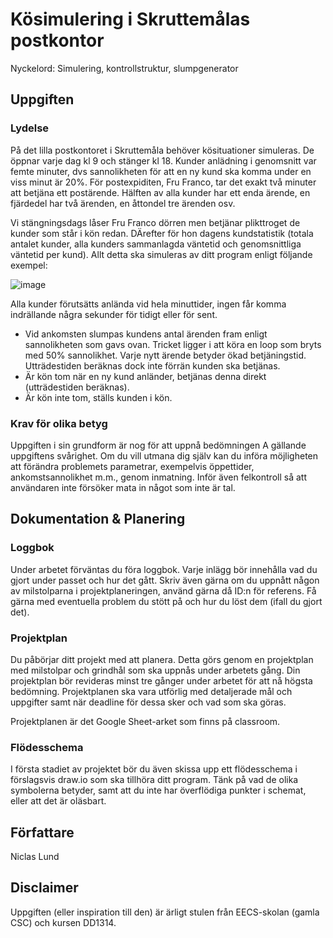 # Kösimulering i Skruttemålas postkontor

Nyckelord: Simulering, kontrollstruktur, slumpgenerator

## Uppgiften

### Lydelse

På det lilla postkontoret i Skruttemåla behöver kösituationer simuleras. De öppnar varje dag kl 9 och stänger kl 18. Kunder anlädning i genomsnitt var femte minuter, dvs sannolikheten för att en ny kund ska komma under en viss minut är 20%. För postexpiditen, Fru Franco, tar det exakt två minuter att betjäna ett postärende. Hälften av alla kunder har ett enda ärende, en fjärdedel har två ärenden, en åttondel tre ärenden osv.

Vi stängningsdags låser Fru Franco dörren men betjänar plikttroget de kunder som står i kön redan. DÄrefter för hon dagens kundstatistik (totala antalet kunder, alla kunders sammanlagda väntetid och genomsnittliga väntetid per kund). Allt detta ska simuleras av ditt program enligt följande exempel:

![image](https://user-images.githubusercontent.com/101513815/224565365-1359e5ba-e8ce-4d86-ac2e-d5b6125ef4d9.png)

Alla kunder förutsätts anlända vid hela minuttider, ingen får komma indrällande några sekunder för tidigt eller för sent.

- Vid ankomsten slumpas kundens antal ärenden fram enligt sannolikheten som gavs ovan. Tricket ligger i att köra en loop som bryts med 50% sannolikhet. Varje nytt ärende betyder ökad betjäningstid. Utträdestiden beräknas dock inte förrän kunden ska betjänas.
- Är kön tom när en ny kund anländer, betjänas denna direkt (utträdestiden beräknas).
- Är kön inte tom, ställs kunden i kön.

### Krav för olika betyg

Uppgiften i sin grundform är nog för att uppnå bedömningen A gällande uppgiftens svårighet. Om du vill utmana dig själv kan du införa möjligheten att förändra problemets parametrar, exempelvis öppettider, ankomstsannolikhet m.m., genom inmatning. Inför även felkontroll så att användaren inte försöker mata in något som inte är tal.

## Dokumentation & Planering

### Loggbok

Under arbetet förväntas du föra loggbok. Varje inlägg bör innehålla vad du gjort under passet och hur det gått. Skriv även gärna om du uppnått någon av milstolparna i projektplaneringen, använd gärna då ID:n för referens. Få gärna med eventuella problem du stött på och hur du löst dem (ifall du gjort det).

### Projektplan

Du påbörjar ditt projekt med att planera. Detta görs genom en projektplan med milstolpar och grindhål som ska uppnås under arbetets gång. Din projektplan bör revideras minst tre gånger under arbetet för att nå högsta bedömning. Projektplanen ska vara utförlig med detaljerade mål och uppgifter samt när deadline för dessa sker och vad som ska göras.

Projektplanen är det Google Sheet-arket som finns på classroom.

### Flödesschema

I första stadiet av projektet bör du även skissa upp ett flödesschema i förslagsvis draw.io som ska tillhöra ditt program. Tänk på vad de olika symbolerna betyder, samt att du inte har överflödiga punkter i schemat, eller att det är oläsbart.

## Författare

Niclas Lund

## Disclaimer

Uppgiften (eller inspiration till den) är ärligt stulen från EECS-skolan (gamla CSC) och kursen DD1314.
